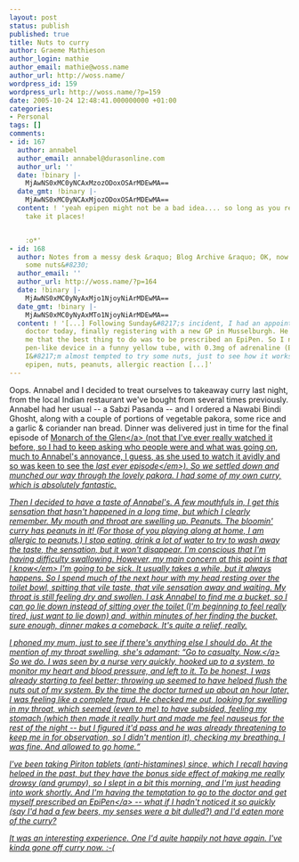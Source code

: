 ```yaml
---
layout: post
status: publish
published: true
title: Nuts to curry
author: Graeme Mathieson
author_login: mathie
author_email: mathie@woss.name
author_url: http://woss.name/
wordpress_id: 159
wordpress_url: http://woss.name/?p=159
date: 2005-10-24 12:48:41.000000000 +01:00
categories:
- Personal
tags: []
comments:
- id: 167
  author: annabel
  author_email: annabel@durasonline.com
  author_url: ''
  date: !binary |-
    MjAwNS0xMC0yNCAxMzozODoxOSArMDEwMA==
  date_gmt: !binary |-
    MjAwNS0xMC0yNCAxMjozODoxOSArMDEwMA==
  content: ! 'yeah epipen might not be a bad idea.... so long as you remembered to
    take it places!


    :o*'
- id: 168
  author: Notes from a messy desk &raquo; Blog Archive &raquo; OK, now I want to eat
    some nuts&#8230;
  author_email: ''
  author_url: http://woss.name/?p=164
  date: !binary |-
    MjAwNS0xMC0yNyAxMjo1NjoyNiArMDEwMA==
  date_gmt: !binary |-
    MjAwNS0xMC0yNyAxMTo1NjoyNiArMDEwMA==
  content: ! '[...] Following Sunday&#8217;s incident, I had an appointment with the
    doctor today, finally registering with a new GP in Musselburgh. He agreed with
    me that the best thing to do was to be prescribed an EpiPen. So I now have this
    pen-like device in a funny yellow tube, with 0.3mg of adrenaline (Epinephrine).
    I&#8217;m almost tempted to try some nuts, just to see how it works!   tags: anaphylaxis,
    epipen, nuts, peanuts, allergic reaction [...]'
---
```

Oops.  Annabel and I decided to treat ourselves to takeaway curry last night, from the local Indian restaurant we've bought from several times previously.  Annabel had her usual -- a Sabzi Pasanda -- and I ordered a Nawabi Bindi Ghosht, along with a couple of portions of vegetable pakora, some rice and a garlic &amp; coriander nan bread.  Dinner was delivered just in time for the final episode of <a href="http:&#47;&#47;www.bbc.co.uk&#47;scotland&#47;tv&#47;monarch&#47;">Monarch of the Glen<&#47;a> (not that I've ever really watched it before, so I had to keep asking who people were and what was going on, much to Annabel's annoyance, I guess, as she used to watch it avidly and so was keen to see the <em>last ever episode<&#47;em>).  So we settled down and munched our way through the lovely pakora.  I had some of my own curry, which is absolutely fantastic.

Then I decided to have a taste of Annabel's.  A few mouthfuls in, I get this sensation that hasn't happened in a long time, but which I clearly remember.  My mouth and throat are swelling up.  Peanuts.  The bloomin' curry has peanuts in it!  (For those of you playing along at home, I am allergic to peanuts.)   I stop eating, drink a lot of water to try to wash away the taste, the sensation, but it won't disappear.  I'm conscious that I'm having difficulty swallowing.  However, my main concern at this point is that I <em>know<&#47;em> I'm going to be sick.  It usually takes a while, but it always happens.  So I spend much of the next hour with my head resting over the toilet bowl, spitting that vile taste, that vile sensation away and waiting.  My throat is still feeling dry and swollen.  I ask Annabel to find me a bucket, so I can go lie down instead of sitting over the toilet (I'm beginning to feel really tired, just want to lie down) and, within minutes of her finding the bucket, sure enough, dinner makes a comeback.  It's quite a relief, really.

I phoned my mum, just to see if there's anything else I should do.  At the mention of my throat swelling, she's adamant: <q>Go to casualty.  Now.<&#47;q>  So we do.  I was seen by a nurse very quickly, hooked up to a system, to monitor my heart and blood pressure, and left to it.  To be honest, I was already starting to feel better; throwing up seemed to have helped flush the nuts out of my system.  By the time the doctor turned up about an hour later, I was feeling like a complete fraud.  He checked me out, looking for swelling in my throat, which seemed (even to me) to have subsided, feeling my stomach (which then made it really hurt and made me feel nauseus for the rest of the night -- but I figured it'd pass and he was already threatening to keep me in for observation, so I didn't mention it), checking my breathing.  I was fine.  And allowed to go home.

I've been taking Piriton tablets (anti-histamines) since, which I recall having helped in the past, but they have the bonus side effect of making me really drowsy (and grumpy), so I slept in a bit this morning, and I'm just heading into work shortly.  And I'm having the temptation to go to the doctor and get myself prescribed an <a href="http:&#47;&#47;www.epipen.com&#47;">EpiPen<&#47;a> -- what if I hadn't noticed it so quickly (say I'd had a few beers, my senses were a bit dulled?) and I'd eaten more of the curry?

It was an interesting experience.  One I'd quite happily not have again.  I've kinda gone off curry now. :-(
